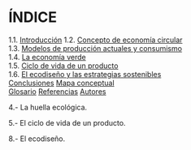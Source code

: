 # ÍNDICE

1.1. [Introducción](1.1.introduccion.md) 
1.2. [Concepto de economía circular](1.2.concepto_economía_circular.md)  
1.3. [Modelos de producción actuales y consumismo](1.3.modelos_produccion.md)  
1.4. [La economía verde](1.4.economíaverde.md)  
1.5. [Ciclo de vida de un producto](1.5.ciclo_vida.md)  
1.6. [El ecodiseño y las estrategias sostenibles](1.6.ecodiseno.md)  
[Conclusiones](conclusiones.md)
[Mapa conceptual](mapa_conceptual.md)  
[Glosario](glosario.md)
[Referencias](referencias.md)
[Autores](autores.md)



4.- La huella ecológica.

5.- El ciclo de vida de un producto.

8.- El ecodiseño.

